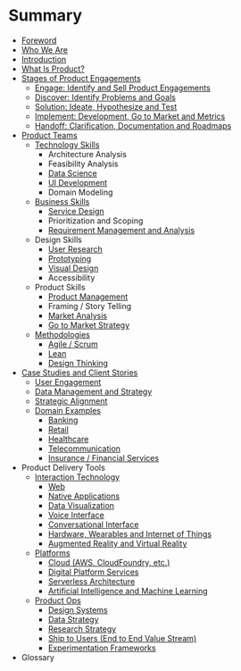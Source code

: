# Summary

* [Foreword](why-we-made-this.md)
* [Who We Are](who-we-are.md)
* [Introduction](README.md)
* [What Is Product?](chapter1.md)
* [Stages of Product Engagements](creating-a-product-innovation-engagment.md)
  * [Engage: Identify and Sell Product Engagements](creating-a-product-innovation-engagment/identify-product-engagements.md)
  * [Discover: Identify Problems and Goals](creating-a-product-innovation-engagment/identify-problems-and-goals.md)
  * [Solution: Ideate, Hypothesize and Test](creating-a-product-innovation-engagment/ideate-hypothesize-and-test.md)
  * [Implement: Development, Go to Market and Metrics](creating-a-product-innovation-engagment/delivery.md)
  * [Handoff: Clarification, Documentation and Roadmaps](creating-a-product-innovation-engagment/roadmap-maintenance-and-handoffs.md)
* [Product Teams](product-innovation-teams.md)
  * [Technology Skills](technology-skills.md)
    * Architecture Analysis
    * Feasibility Analysis
    * [Data Science](skillsets/data.md)
    * [UI Development](skillsets/ui-development.md)
    * Domain Modeling
  * [Business Skills](business-skills.md)
    * [Service Design](methodologies/service-design.md)
    * Prioritization and Scoping
    * [Requirement Management and Analysis](methodologies/requirement-management-and-anlysis.md)
  * Design Skills
    * [User Research](skillsets/user-research.md)
    * [Prototyping](methodologies/prototyping.md)
    * [Visual Design](skillsets/visual-design.md)
    * Accessibility
  * Product Skills
    * [Product Management](product-management.md)
    * Framing / Story Telling
    * [Market Analysis](market-analysis.md)
    * [Go to Market Strategy](go-to-market-strategy.md)
  * [Methodologies](methodologies.md)
    * [Agile / Scrum](methodologies/agile-lean-xd.md)
    * [Lean](methodologies/lean.md)
    * [Design Thinking](methodologies/design-thinking.md)
* [Case Studies and Client Stories](class-of-problems.md)
  * [User Engagement](class-of-problems/user-engagement.md)
  * [Data Management and Strategy](data.md)
  * [Strategic Alignment](strategic-alignment.md)
  * [Domain Examples](domains.md)
    * [Banking](domains/banking.md)
    * [Retail](domains/retail.md)
    * [Healthcare](domains/healthcare.md)
    * [Telecommunication](domains/telecommunication.md)
    * [Insurance / Financial Services](domains/insurance-financial-services.md)
* Product Delivery Tools
  * [Interaction Technology](interaction-tech.md)
    * [Web](interaction-tech/web.md)
    * [Native Applications](interaction-tech/native-applications.md)
    * [Data Visualization](interaction-tech/data-visualization.md)
    * [Voice Interface](interaction-tech/voice.md)
    * [Conversational Interface](interaction-tech/conversational-interface.md)
    * [Hardware, Wearables and Internet of Things](interaction-tech/hardware-wearables-and-internet-of-things.md)
    * [Augmented Reality and Virtual Reality](interaction-tech/augmented-reality-and-virtual-reality.md)
  * [Platforms](platforms.md)
    * [Cloud \(AWS, CloudFoundry, etc.\)](platforms/cloud-aws-cloudfoundry-etc.md)
    * [Digital Platform Services](platforms/digital-platform-services.md)
    * [Serverless Architecture](platforms/serverless-architecture.md)
    * [Artificial Intelligence and Machine Learning](platforms/artificial-intelligence-and-machine-learning.md)
  * [Product Ops](product-ops.md)
    * [Design Systems](product-ops/design-systems.md)
    * [Data Strategy](product-ops/data-strategy.md)
    * [Research Strategy](product-ops/research-strategy.md)
    * [Ship to Users \(End to End Value Stream\)](product-ops/ship-to-users-path-to-production.md)
    * [Experimentation Frameworks](product-ops/experimentation-frameworks.md)
* Glossary


